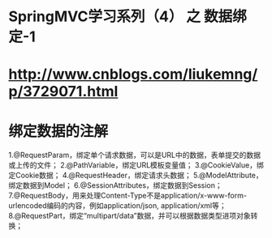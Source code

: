 # SpringMVC学习系列（4） 之 数据绑定-1
# http://www.cnblogs.com/liukemng/p/3729071.html

# 绑定数据的注解
1.@RequestParam，绑定单个请求数据，可以是URL中的数据，表单提交的数据或上传的文件； 
2.@PathVariable，绑定URL模板变量值； 
3.@CookieValue，绑定Cookie数据； 
4.@RequestHeader，绑定请求头数据； 
5.@ModelAttribute，绑定数据到Model； 
6.@SessionAttributes，绑定数据到Session； 
7.@RequestBody，用来处理Content-Type不是application/x-www-form-urlencoded编码的内容，例如application/json, application/xml等； 
8.@RequestPart，绑定“multipart/data”数据，并可以根据数据类型进项对象转换；